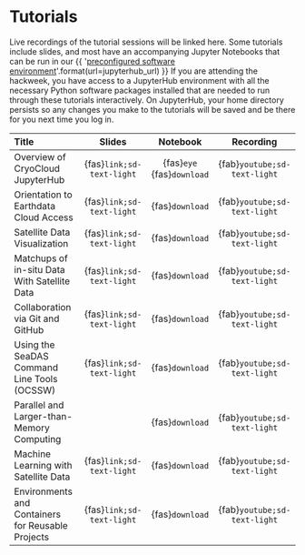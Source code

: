 # Tutorials

Live recordings of the tutorial sessions will be linked here. Some tutorials include
slides, and most have an accompanying Jupyter Notebooks that can be run in our
{{ '[preconfigured software environment]({url})'.format(url=jupyterhub_url) }}
If you are attending the hackweek, you have access to a JupyterHub environment
with all the necessary Python software packages installed that are needed to run
through these tutorials interactively. On JupyterHub, your home directory persists
so any changes you make to the tutorials will be saved and be there for you next
time you log in.

| Title | Slides | Notebook | Recording |
| :---- | :----: | :------: | :-------: |
| Overview of CryoCloud JupyterHub                  | {fas}`link;sd-text-light` | {fas}`eye` {fas}`download` | {fab}`youtube;sd-text-light` |
| Orientation to Earthdata Cloud Access             | {fas}`link;sd-text-light` | {fas}`download` | {fab}`youtube;sd-text-light` |
| Satellite Data Visualization                      | {fas}`link;sd-text-light` | {fas}`download` | {fab}`youtube;sd-text-light` |
| Matchups of in-situ Data With Satellite Data      | {fas}`link;sd-text-light` | {fas}`download` | {fab}`youtube;sd-text-light` |
| Collaboration via Git and GitHub                  | {fas}`link;sd-text-light` | {fas}`download` | {fab}`youtube;sd-text-light` |
| Using the SeaDAS Command Line Tools (OCSSW)       | {fas}`link;sd-text-light` | {fas}`download` | {fab}`youtube;sd-text-light` |
| Parallel and Larger-than-Memory Computing         |             | {fas}`download` | {fab}`youtube;sd-text-light` |
| Machine Learning with Satellite Data              | {fas}`link;sd-text-light` | {fas}`download` | {fab}`youtube;sd-text-light` |
| Environments and Containers for Reusable Projects | {fas}`link;sd-text-light` | {fas}`download` | {fab}`youtube;sd-text-light` |
